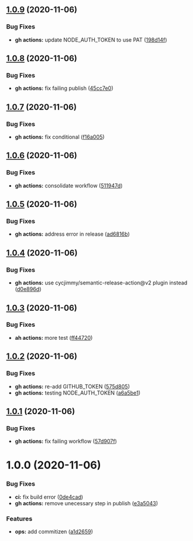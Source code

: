 ## [1.0.9](https://github.com/sweetgreen/sg-node-logger/compare/v1.0.8...v1.0.9) (2020-11-06)


### Bug Fixes

* **gh actions:** update NODE_AUTH_TOKEN to use PAT ([198d14f](https://github.com/sweetgreen/sg-node-logger/commit/198d14f3433da6e6582a2634905c1bba6f75e15d))

## [1.0.8](https://github.com/sweetgreen/sg-node-logger/compare/v1.0.7...v1.0.8) (2020-11-06)


### Bug Fixes

* **gh actions:** fix failing publish ([45cc7e0](https://github.com/sweetgreen/sg-node-logger/commit/45cc7e0d46c75213b7fd419e2afc0929c86dcd7b))

## [1.0.7](https://github.com/sweetgreen/sg-node-logger/compare/v1.0.6...v1.0.7) (2020-11-06)


### Bug Fixes

* **gh actions:** fix conditional ([f16a005](https://github.com/sweetgreen/sg-node-logger/commit/f16a005b1a183ebd14aef597a42b76983e78dc47))

## [1.0.6](https://github.com/sweetgreen/sg-node-logger/compare/v1.0.5...v1.0.6) (2020-11-06)


### Bug Fixes

* **gh actions:** consolidate workflow ([511947d](https://github.com/sweetgreen/sg-node-logger/commit/511947d29b6b2f4fedd4fb068ef2bd6e7085a5a0))

## [1.0.5](https://github.com/sweetgreen/sg-node-logger/compare/v1.0.4...v1.0.5) (2020-11-06)


### Bug Fixes

* **gh actions:** address error in release ([ad6816b](https://github.com/sweetgreen/sg-node-logger/commit/ad6816b6052a48a63f7a65e4eda25ba8b8b3643f))

## [1.0.4](https://github.com/sweetgreen/sg-node-logger/compare/v1.0.3...v1.0.4) (2020-11-06)


### Bug Fixes

* **gh actions:** use cycjimmy/semantic-release-action@v2 plugin instead ([d0e896d](https://github.com/sweetgreen/sg-node-logger/commit/d0e896d4a0f6a09987c7eb49adaf60092c52e6cc))

## [1.0.3](https://github.com/sweetgreen/sg-node-logger/compare/v1.0.2...v1.0.3) (2020-11-06)


### Bug Fixes

* **ah actions:** more test ([ff44720](https://github.com/sweetgreen/sg-node-logger/commit/ff44720eab12181195ed3679c5e25774066e77fe))

## [1.0.2](https://github.com/sweetgreen/sg-node-logger/compare/v1.0.1...v1.0.2) (2020-11-06)


### Bug Fixes

* **gh actions:** re-add GITHUB_TOKEN ([575d805](https://github.com/sweetgreen/sg-node-logger/commit/575d80518a3d9d1b6add777676d8958410fec50b))
* **gh actions:** testing NODE_AUTH_TOKEN ([a6a5be1](https://github.com/sweetgreen/sg-node-logger/commit/a6a5be16db1179b175996f8ddf243b508d8c64f7))

## [1.0.1](https://github.com/sweetgreen/sg-node-logger/compare/v1.0.0...v1.0.1) (2020-11-06)


### Bug Fixes

* **gh actions:** fix failing workflow ([57d907f](https://github.com/sweetgreen/sg-node-logger/commit/57d907f0005fcd4ae7f78a8796e8fbd35a503b19))

# 1.0.0 (2020-11-06)


### Bug Fixes

* **ci:** fix build error ([0de4cad](https://github.com/sweetgreen/sg-node-logger/commit/0de4cad2ee227821e18f1dcd471d59d71624faa5))
* **gh actions:** remove unecessary step in publish ([e3a5043](https://github.com/sweetgreen/sg-node-logger/commit/e3a5043a48f99f98e4b264b56f3e906bf6db6123))


### Features

* **ops:** add commitizen ([a1d2659](https://github.com/sweetgreen/sg-node-logger/commit/a1d2659d262d2b528664f9c36d51505ae096d0d5))
